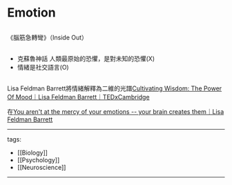 # Emotion

## 
《腦筋急轉彎》（Inside Out）

## 
* 克蘇魯神話 人類最原始的恐懼，是對未知的恐懼(X)
* 情緒是社交語言(O)

##  
Lisa Feldman Barrett將情緒解釋為二維的光譜[Cultivating Wisdom: The Power Of Mood｜Lisa Feldman Barrett｜TEDxCambridge](https://youtu.be/ZYAEh3T5a80)

在[You aren't at the mercy of your emotions -- your brain creates them｜Lisa Feldman Barrett](https://youtu.be/0gks6ceq4eQ)


---
tags:
  - [[Biology]]
  - [[Psychology]]
  - [[Neuroscience]]

---
